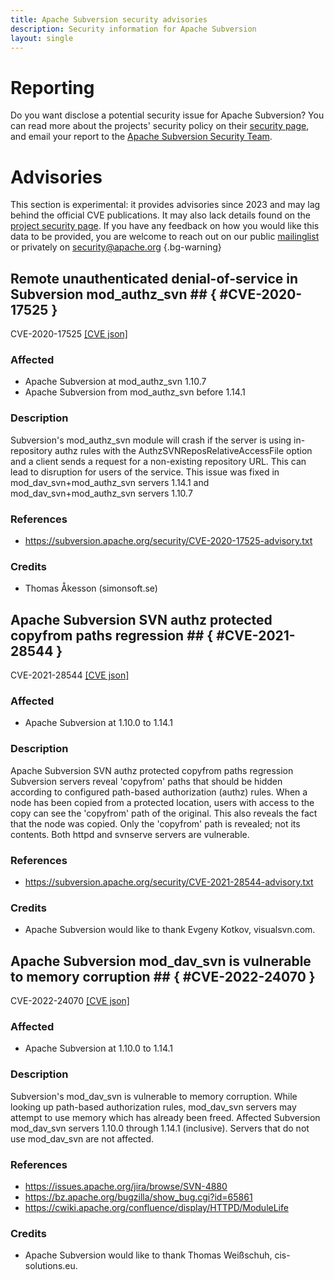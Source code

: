 ```yaml
---
title: Apache Subversion security advisories
description: Security information for Apache Subversion
layout: single
---
```


# Reporting

Do you want disclose a potential security issue for Apache Subversion? You can read more about the projects' security policy on their [security page](https://subversion.apache.org/security/), and email your report to the [Apache Subversion Security Team](mailto:security@subversion.apache.org).

# Advisories

This section is experimental: it provides advisories since 2023 and may lag behind the official CVE publications. It may also lack details found on the [project security page](https://subversion.apache.org/security/). If you have any feedback on how you would like this data to be provided, you are welcome to reach out on our public [mailinglist](/mailinglist) or privately on [security@apache.org](mailto:security@apache.org)
{.bg-warning}

## Remote unauthenticated denial-of-service in Subversion mod_authz_svn ## { #CVE-2020-17525 }

CVE-2020-17525 [\[CVE json\]](./CVE-2020-17525.cve.json)

### Affected

* Apache Subversion at mod_authz_svn 1.10.7
* Apache Subversion from mod_authz_svn before 1.14.1


### Description

Subversion's mod_authz_svn module will crash if the server is using in-repository authz rules with the AuthzSVNReposRelativeAccessFile option and a client sends a request for a non-existing repository URL. This can lead to disruption for users of the service.  This issue was fixed in mod_dav_svn+mod_authz_svn servers 1.14.1 and mod_dav_svn+mod_authz_svn servers 1.10.7

### References
* https://subversion.apache.org/security/CVE-2020-17525-advisory.txt


### Credits
* Thomas Åkesson (simonsoft.se)


## Apache Subversion SVN authz protected copyfrom paths regression ## { #CVE-2021-28544 }

CVE-2021-28544 [\[CVE json\]](./CVE-2021-28544.cve.json)

### Affected

* Apache Subversion at 1.10.0 to 1.14.1


### Description

Apache Subversion SVN authz protected copyfrom paths regression  Subversion servers reveal 'copyfrom' paths that should be hidden according to configured path-based authorization (authz) rules.  When a node has been copied from a protected location, users with access to the copy can see the 'copyfrom' path of the original.  This also reveals the fact that the node was copied.  Only the 'copyfrom' path is revealed; not its contents. Both httpd and svnserve servers are vulnerable.

### References
* https://subversion.apache.org/security/CVE-2021-28544-advisory.txt


### Credits
* Apache Subversion would like to thank Evgeny Kotkov, visualsvn.com.


## Apache Subversion mod_dav_svn is vulnerable to memory corruption ## { #CVE-2022-24070 }

CVE-2022-24070 [\[CVE json\]](./CVE-2022-24070.cve.json)

### Affected

* Apache Subversion at 1.10.0 to 1.14.1


### Description

Subversion's mod_dav_svn is vulnerable to memory corruption.  While looking up path-based authorization rules, mod_dav_svn servers may attempt to use memory which has already been freed.  Affected Subversion mod_dav_svn servers 1.10.0 through 1.14.1 (inclusive). Servers that do not use mod_dav_svn are not affected.

### References
* https://issues.apache.org/jira/browse/SVN-4880
* https://bz.apache.org/bugzilla/show_bug.cgi?id=65861
* https://cwiki.apache.org/confluence/display/HTTPD/ModuleLife


### Credits
* Apache Subversion would like to thank Thomas Weißschuh, cis-solutions.eu.
